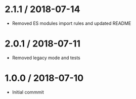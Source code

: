 # 2.1.1 / 2018-07-14

- Removed ES modules import rules and updated README

# 2.0.1 / 2018-07-11

- Removed legacy mode and tests

# 1.0.0 / 2018-07-10

- Initial commmit
